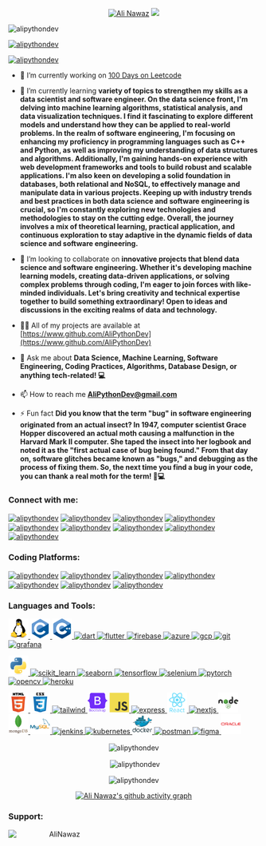 <p align="center">
  <a href="https://github.com/AliPythonDev">
   <img src="https://readme-typing-svg.demolab.com/?font=Fira+Code&size=35&duration=1&pause=10000000&color=0303C5&center=true&repeat=false&width=435&lines=Ali+Nawaz" alt="Ali Nawaz" /></a>

  <a href="https://github.com/DenverCoder1/readme-typing-svg">
    <img src="https://readme-typing-svg.demolab.com?font=Fira+Code&pause=1000&width=435&lines=I'm+a+Data+Scientist; Machine+Mindset+Maven; Knowledge+Alchemist; Algorithm+Artisan; Data+Maestro; Statistical+Maestro; Tech+Evangelist&font=Fira%20Code&center=true&width=600&height=45&color=0F8D0F&vCenter=true&pause=1000&size=22" /></a>
</p>

<p align="left"> <img src="https://komarev.com/ghpvc/?username=alipythondev&label=Profile%20views&color=0e75b6&style=flat" alt="alipythondev" /> </p>

<p align="left"> <a href="https://github.com/ryo-ma/github-profile-trophy"><img src="https://github-profile-trophy.vercel.app/?username=alipythondev" alt="alipythondev" /></a> </p>

<p align="left"> <a href="https://twitter.com/alipythondev" target="blank"><img src="https://img.shields.io/twitter/follow/alipythondev?logo=twitter&style=for-the-badge" alt="alipythondev" /></a> </p>

- 🔭 I’m currently working on [100 Days on Leetcode](https://github.com/AliPythonDev/100DaysofLeetcode)

- 🌱 I’m currently learning **variety of topics to strengthen my skills as a data scientist and software engineer. On the data science front, I'm delving into machine learning algorithms, statistical analysis, and data visualization techniques. I find it fascinating to explore different models and understand how they can be applied to real-world problems. In the realm of software engineering, I'm focusing on enhancing my proficiency in programming languages such as C++ and Python, as well as improving my understanding of data structures and algorithms. Additionally, I'm gaining hands-on experience with web development frameworks and tools to build robust and scalable applications. I'm also keen on developing a solid foundation in databases, both relational and NoSQL, to effectively manage and manipulate data in various projects. Keeping up with industry trends and best practices in both data science and software engineering is crucial, so I'm constantly exploring new technologies and methodologies to stay on the cutting edge. Overall, the journey involves a mix of theoretical learning, practical application, and continuous exploration to stay adaptive in the dynamic fields of data science and software engineering.**

- 👯 I’m looking to collaborate on **innovative projects that blend data science and software engineering. Whether it's developing machine learning models, creating data-driven applications, or solving complex problems through coding, I'm eager to join forces with like-minded individuals. Let's bring creativity and technical expertise together to build something extraordinary! Open to ideas and discussions in the exciting realms of data and technology.**

- 👨‍💻 All of my projects are available at [https://www.github.com/AliPythonDev](https://www.github.com/AliPythonDev)

- 💬 Ask me about **Data Science, Machine Learning, Software Engineering, Coding Practices, Algorithms, Database Design, or anything tech-related! 💻**

- 📫 How to reach me **AliPythonDev@gmail.com**

- ⚡ Fun fact **Did you know that the term "bug" in software engineering originated from an actual insect? In 1947, computer scientist Grace Hopper discovered an actual moth causing a malfunction in the Harvard Mark II computer. She taped the insect into her logbook and noted it as the "first actual case of bug being found." From that day on, software glitches became known as "bugs," and debugging as the process of fixing them. So, the next time you find a bug in your code, you can thank a real moth for the term! 🐞💻**

<h3 align="left">Connect with me:</h3>
<p align="left">
  <a href="https://linkedin.com/in/alipythondev" target="blank"><img align="center" src="https://raw.githubusercontent.com/rahuldkjain/github-profile-readme-generator/master/src/images/icons/Social/linked-in-alt.svg" alt="alipythondev" height="30" width="40" /></a>
  <a href="https://kaggle.com/alipythondev" target="blank"><img align="center" src="https://raw.githubusercontent.com/rahuldkjain/github-profile-readme-generator/master/src/images/icons/Social/kaggle.svg" alt="alipythondev" height="30" width="40" /></a>
  <a href="https://codepen.io/alipythondev" target="blank"><img align="center" src="https://raw.githubusercontent.com/rahuldkjain/github-profile-readme-generator/master/src/images/icons/Social/codepen.svg" alt="alipythondev" height="30" width="40" /></a>
  <a href="https://www.behance.net/alipythondev" target="blank"><img align="center" src="https://raw.githubusercontent.com/rahuldkjain/github-profile-readme-generator/master/src/images/icons/Social/behance.svg" alt="alipythondev" height="30" width="40" /></a>
  <a href="https://dribbble.com/alipythondev" target="blank"><img align="center" src="https://raw.githubusercontent.com/rahuldkjain/github-profile-readme-generator/master/src/images/icons/Social/dribbble.svg" alt="alipythondev" height="30" width="40" /></a>
  <a href="https://twitter.com/alipythondev" target="blank"><img align="center" src="https://raw.githubusercontent.com/rahuldkjain/github-profile-readme-generator/master/src/images/icons/Social/twitter.svg" alt="alipythondev" height="30" width="40" /></a>
  <a href="https://facebook.com/alipythondev" target="blank"><img align="center" src="https://raw.githubusercontent.com/rahuldkjain/github-profile-readme-generator/master/src/images/icons/Social/facebook.svg" alt="alipythondev" height="30" width="40" /></a>
  <a href="https://instagram.com/alipythondev" target="blank"><img align="center" src="https://raw.githubusercontent.com/rahuldkjain/github-profile-readme-generator/master/src/images/icons/Social/instagram.svg" alt="alipythondev" height="30" width="40" /></a>
  <a href="https://www.youtube.com/c/alipythondev" target="blank"><img align="center" src="https://raw.githubusercontent.com/rahuldkjain/github-profile-readme-generator/master/src/images/icons/Social/youtube.svg" alt="alipythondev" height="30" width="40" /></a>
</p>

<h3 align="left">Coding Platforms:</h3>
<p align="left">
<a href="https://www.codechef.com/users/alipythondev" target="blank"><img align="center" src="https://cdn.jsdelivr.net/npm/simple-icons@3.1.0/icons/codechef.svg" alt="alipythondev" height="30" width="40" /></a>
<a href="https://www.hackerrank.com/alipythondev" target="blank"><img align="center" src="https://raw.githubusercontent.com/rahuldkjain/github-profile-readme-generator/master/src/images/icons/Social/hackerrank.svg" alt="alipythondev" height="30" width="40" /></a>
<a href="https://codeforces.com/profile/alipythondev" target="blank"><img align="center" src="https://raw.githubusercontent.com/rahuldkjain/github-profile-readme-generator/master/src/images/icons/Social/codeforces.svg" alt="alipythondev" height="30" width="40" /></a>
<a href="https://www.leetcode.com/alipythondev" target="blank"><img align="center" src="https://raw.githubusercontent.com/rahuldkjain/github-profile-readme-generator/master/src/images/icons/Social/leet-code.svg" alt="alipythondev" height="30" width="40" /></a>
<a href="https://www.hackerearth.com/alipythondev" target="blank"><img align="center" src="https://raw.githubusercontent.com/rahuldkjain/github-profile-readme-generator/master/src/images/icons/Social/hackerearth.svg" alt="alipythondev" height="30" width="40" /></a>
<a href="https://auth.geeksforgeeks.org/user/alipythondev" target="blank"><img align="center" src="https://raw.githubusercontent.com/rahuldkjain/github-profile-readme-generator/master/src/images/icons/Social/geeks-for-geeks.svg" alt="alipythondev" height="30" width="40" /></a>
<a href="https://www.topcoder.com/members/alipythondev" target="blank"><img align="center" src="https://raw.githubusercontent.com/rahuldkjain/github-profile-readme-generator/master/src/images/icons/Social/topcoder.svg" alt="alipythondev" height="30" width="40" /></a>
</p>

<h3 align="left">Languages and Tools:</h3>
<p align="left">
  <a href="https://www.linux.org/" target="_blank" rel="noreferrer"> <img src="https://raw.githubusercontent.com/devicons/devicon/master/icons/linux/linux-original.svg" alt="linux" width="40" height="40"/> </a> 
  <a href="https://www.cprogramming.com/" target="_blank" rel="noreferrer"> <img src="https://raw.githubusercontent.com/devicons/devicon/master/icons/c/c-original.svg" alt="c" width="40" height="40"/> </a> 
  <a href="https://www.w3schools.com/cpp/" target="_blank" rel="noreferrer"> <img src="https://raw.githubusercontent.com/devicons/devicon/master/icons/cplusplus/cplusplus-original.svg" alt="cplusplus" width="40" height="40"/> </a> 
  <a href="https://dart.dev" target="_blank" rel="noreferrer"> <img src="https://www.vectorlogo.zone/logos/dartlang/dartlang-icon.svg" alt="dart" width="40" height="40"/> </a> 
  <a href="https://flutter.dev" target="_blank" rel="noreferrer"> <img src="https://www.vectorlogo.zone/logos/flutterio/flutterio-icon.svg" alt="flutter" width="40" height="40"/> </a> 
  <a href="https://firebase.google.com/" target="_blank" rel="noreferrer"> <img src="https://www.vectorlogo.zone/logos/firebase/firebase-icon.svg" alt="firebase" width="40" height="40"/> </a>  
  <a href="https://azure.microsoft.com/en-in/" target="_blank" rel="noreferrer"> <img src="https://www.vectorlogo.zone/logos/microsoft_azure/microsoft_azure-icon.svg" alt="azure" width="40" height="40"/> </a> 
  <a href="https://cloud.google.com" target="_blank" rel="noreferrer"> <img src="https://www.vectorlogo.zone/logos/google_cloud/google_cloud-icon.svg" alt="gcp" width="40" height="40"/> </a> 
  <a href="https://git-scm.com/" target="_blank" rel="noreferrer"> <img src="https://www.vectorlogo.zone/logos/git-scm/git-scm-icon.svg" alt="git" width="40" height="40"/> </a> 
  <a href="https://grafana.com" target="_blank" rel="noreferrer"> <img src="https://www.vectorlogo.zone/logos/grafana/grafana-icon.svg" alt="grafana" width="40" height="40"/> </a> 

  <a href="https://www.python.org" target="_blank" rel="noreferrer"> <img src="https://raw.githubusercontent.com/devicons/devicon/master/icons/python/python-original.svg" alt="python" width="40" height="40"/> </a> 
  <a href="https://scikit-learn.org/" target="_blank" rel="noreferrer"> <img src="https://upload.wikimedia.org/wikipedia/commons/0/05/Scikit_learn_logo_small.svg" alt="scikit_learn" width="40" height="40"/> </a> 
  <a href="https://seaborn.pydata.org/" target="_blank" rel="noreferrer"> <img src="https://seaborn.pydata.org/_images/logo-mark-lightbg.svg" alt="seaborn" width="40" height="40"/> </a> 
  <a href="https://www.tensorflow.org" target="_blank" rel="noreferrer"> <img src="https://www.vectorlogo.zone/logos/tensorflow/tensorflow-icon.svg" alt="tensorflow" width="40" height="40"/> </a> 
  <a href="https://www.selenium.dev" target="_blank" rel="noreferrer"> <img src="https://raw.githubusercontent.com/detain/svg-logos/780f25886640cef088af994181646db2f6b1a3f8/svg/selenium-logo.svg" alt="selenium" width="40" height="40"/> </a> 
  <a href="https://pytorch.org/" target="_blank" rel="noreferrer"> <img src="https://www.vectorlogo.zone/logos/pytorch/pytorch-icon.svg" alt="pytorch" width="40" height="40"/> </a> 
  <a href="https://opencv.org/" target="_blank" rel="noreferrer"> <img src="https://www.vectorlogo.zone/logos/opencv/opencv-icon.svg" alt="opencv" width="40" height="40"/> </a> 
  <a href="https://heroku.com" target="_blank" rel="noreferrer"> <img src="https://www.vectorlogo.zone/logos/heroku/heroku-icon.svg" alt="heroku" width="40" height="40"/> </a> 
  
  <a href="https://www.w3.org/html/" target="_blank" rel="noreferrer"> <img src="https://raw.githubusercontent.com/devicons/devicon/master/icons/html5/html5-original-wordmark.svg" alt="html5" width="40" height="40"/> </a> 
  <a href="https://www.w3schools.com/css/" target="_blank" rel="noreferrer"> <img src="https://raw.githubusercontent.com/devicons/devicon/master/icons/css3/css3-original-wordmark.svg" alt="css3" width="40" height="40"/> </a> 
  <a href="https://tailwindcss.com/" target="_blank" rel="noreferrer"> <img src="https://www.vectorlogo.zone/logos/tailwindcss/tailwindcss-icon.svg" alt="tailwind" width="40" height="40"/> </a> 
  <a href="https://getbootstrap.com" target="_blank" rel="noreferrer"> <img src="https://raw.githubusercontent.com/devicons/devicon/master/icons/bootstrap/bootstrap-plain-wordmark.svg" alt="bootstrap" width="40" height="40"/></a>
  <a href="https://developer.mozilla.org/en-US/docs/Web/JavaScript" target="_blank" rel="noreferrer"> <img src="https://raw.githubusercontent.com/devicons/devicon/master/icons/javascript/javascript-original.svg" alt="javascript" width="40" height="40"/> </a><a href="https://expressjs.com" target="_blank" rel="noreferrer"> <img src="https://www.svgrepo.com/show/330398/express.svg" alt="express" width="40" height="40"/> </a> 
  <a href="https://reactjs.org/" target="_blank" rel="noreferrer"> <img src="https://raw.githubusercontent.com/devicons/devicon/master/icons/react/react-original-wordmark.svg" alt="react" width="40" height="40"/> </a> 
  <a href="https://nextjs.org/" target="_blank" rel="noreferrer"> <img src="https://www.svgrepo.com/show/354113/nextjs-icon.svg" alt="nextjs" width="40" height="40"/> </a> 
  <a href="https://nodejs.org" target="_blank" rel="noreferrer"> <img src="https://raw.githubusercontent.com/devicons/devicon/master/icons/nodejs/nodejs-original-wordmark.svg" alt="nodejs" width="40" height="40"/> </a> 
  <a href="https://www.mongodb.com/" target="_blank" rel="noreferrer"> <img src="https://raw.githubusercontent.com/devicons/devicon/master/icons/mongodb/mongodb-original-wordmark.svg" alt="mongodb" width="40" height="40"/> </a> 
  <a href="https://www.mysql.com/" target="_blank" rel="noreferrer"> <img src="https://raw.githubusercontent.com/devicons/devicon/master/icons/mysql/mysql-original-wordmark.svg" alt="mysql" width="40" height="40"/> </a> 
  <a href="https://www.jenkins.io" target="_blank" rel="noreferrer"> <img src="https://www.vectorlogo.zone/logos/jenkins/jenkins-icon.svg" alt="jenkins" width="40" height="40"/> </a> 
  <a href="https://kubernetes.io" target="_blank" rel="noreferrer"> <img src="https://www.vectorlogo.zone/logos/kubernetes/kubernetes-icon.svg" alt="kubernetes" width="40" height="40"/> </a> 
  <a href="https://www.docker.com/" target="_blank" rel="noreferrer"> <img src="https://raw.githubusercontent.com/devicons/devicon/master/icons/docker/docker-original-wordmark.svg" alt="docker" width="40" height="40"/> </a> 
  <a href="https://postman.com" target="_blank" rel="noreferrer"> <img src="https://www.vectorlogo.zone/logos/getpostman/getpostman-icon.svg" alt="postman" width="40" height="40"/> </a> 
  <a href="https://www.figma.com/" target="_blank" rel="noreferrer"> <img src="https://www.vectorlogo.zone/logos/figma/figma-icon.svg" alt="figma" width="40" height="40"/> </a> 
  <a href="https://www.oracle.com/" target="_blank" rel="noreferrer"> <img src="https://raw.githubusercontent.com/devicons/devicon/master/icons/oracle/oracle-original.svg" alt="oracle" width="40" height="40"/> </a> 
</p>


<div align="center" >
<p><img align="center" src="https://github-readme-stats.vercel.app/api/top-langs?username=alipythondev&show_icons=true&locale=en&layout=compact" alt="alipythondev" /></p>

<p>&nbsp;<img align="center" src="https://github-readme-stats.vercel.app/api?username=alipythondev&show_icons=true&locale=en" alt="alipythondev" /></p>

<p><img align="center" src="https://github-readme-streak-stats.herokuapp.com/?user=alipythondev&" alt="alipythondev" /></p>

[![Ali Nawaz's github activity graph](https://github-readme-activity-graph.vercel.app/graph?username=AliPythonDev&bg_color=20222e&color=4e96ff&line=4783de&point=ffffff&area=true&hide_border=true)](https://github.com/ashutosh00710/github-readme-activity-graph)

<h3 align="left">Support:</h3>
<p><a href="https://www.buymeacoffee.com/AliNawaz"> <img align="left" src="https://cdn.buymeacoffee.com/buttons/v2/default-yellow.png" height="50" width="210" alt="AliNawaz" /></a></p><br><br>
